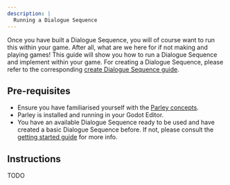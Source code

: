 ```yaml
---
description: |
  Running a Dialogue Sequence
---
```


Once you have built a Dialogue Sequence, you will of course want to run this
within your game. After all, what are we here for if not making and playing
games! This guide will show you how to run a Dialogue Sequence and implement
within your game. For creating a Dialogue Sequence, please refer to the
corresponding [create Dialogue Sequence guide](./create-dialogue-sequence.md).

## Pre-requisites

- Ensure you have familiarised yourself with the
  [Parley concepts](../concepts/index.md).
- Parley is installed and running in your Godot Editor.
- You have an available Dialogue Sequence ready to be used and have created a
  basic Dialogue Sequence before. If not, please consult the
  [getting started guide](./create-dialogue-sequence.md) for more info.

## Instructions

TODO
